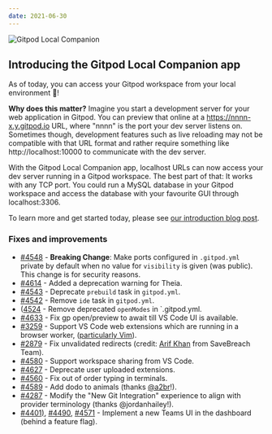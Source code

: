 ```yaml
---
date: 2021-06-30
---
```


<script>
  import Contributors from "../../components/changelog/contributors.svelte";
</script>

![Gitpod Local Companion](/images/changelog/2021-06-30.jpg)

## Introducing the Gitpod Local Companion app

As of today, you can access your Gitpod workspace from your local environment 🎉!

**Why does this matter?**
Imagine you start a development server for your web application in Gitpod. You can preview that online at a https://nnnn-x.y.gitpod.io URL, where "nnnn" is the port your dev server listens on. Sometimes though, development features such as live reloading may not be compatible with that URL format and rather require something like http://localhost:10000 to communicate with the dev server.

With the Gitpod Local Companion app, localhost URLs can now access your dev server running in a Gitpod workspace. The best part of that: It works with any TCP port. You could run a MySQL database in your Gitpod workspace and access the database with your favourite GUI through localhost:3306.

To learn more and get started today, please see [our introduction blog post](https://www.gitpod.io/blog/local-app).

<p><Contributors usernames="akosyakov,csweichel,rl-gitpod" /></p>

### Fixes and improvements

- [#4548](https://github.com/gitpod-io/gitpod/pull/4548) - **Breaking Change**: Make ports configured in `.gitpod.yml` private by default when no value for `visibility` is given (was public). This change is for security reasons. <Contributors usernames="corneliusludmann,csweichel,JanKoehnlein" />
- [#4614](https://github.com/gitpod-io/gitpod/pull/4614) - Added a deprecation warning for Theia. <Contributors usernames="corneliusludmann,gtsiolis" />
- [#4543](https://github.com/gitpod-io/gitpod/pull/4543) - Deprecate `prebuild` task in `gitpod.yml`. <Contributors usernames="corneliusludmann,JanKoehnlein" />
- [#4542](https://github.com/gitpod-io/gitpod/pull/4542) - Remove `ide` task in `gitpod.yml`. <Contributors usernames="corneliusludmann,JanKoehnlein" />
- ([4524](https://github.com/gitpod-io/gitpod/pull/4524) - Remove deprecated `openModes` in `.gitpod.yml. <Contributors usernames="corneliusludmann,JanKoehnlein" />
- [#4633](https://github.com/gitpod-io/gitpod/pull/4633) - Fix gp open/preview to await till VS Code UI is available. <Contributors usernames="akosyakov,JanKoehnlein" />
- [#3259](https://github.com/gitpod-io/gitpod/issues/3259) - Support VS Code web extensions which are running in a browser worker, ([particularly Vim](https://github.com/gitpod-io/gitpod/issues/3259#issuecomment-864355629)). <Contributors usernames="svenefftinge,akosyakov" />
- [#2879](https://github.com/gitpod-io/gitpod/pull/2879) - Fix unvalidated redirects (credit: [Arif Khan](https://twitter.com/payloadartist) from SaveBreach Team). <Contributors usernames="AlexTugarev,csweichel" />
- [#4580](https://github.com/gitpod-io/gitpod/pull/4580) - Support workspace sharing from VS Code. <Contributors usernames="akosyakov,JanKoehnlein" />
- [#4627](https://github.com/gitpod-io/gitpod/pull/4627) - Deprecate user uploaded extensions. <Contributors usernames="akosyakov,JanKoehnlein" />
- [#4560](https://github.com/gitpod-io/gitpod/pull/4560) - Fix out of order typing in terminals. <Contributors usernames="akosyakov,JanKoehnlein" />
- [#4589](https://github.com/gitpod-io/gitpod/pull/4589) - Add dodo to animals (thanks [@a2br](https://github.com/a2br)!). <Contributors usernames="csweichel" />
- [#4287](https://github.com/gitpod-io/gitpod/pull/4287) - Modify the "New Git Integration" experience to align with provider terminology (thanks @jordanhailey!). <Contributors usernames="jordanhailey,gtsiolis,csweichel,corneliusludmann,meysholdt,JanKoehnlein" />
- [#4401)](https://github.com/gitpod-io/gitpod/pull/4401), [#4490](https://github.com/gitpod-io/gitpod/pull/4490), [#4571](https://github.com/gitpod-io/gitpod/pull/4571) - Implement a new Teams UI in the dashboard (behind a feature flag). <Contributors usernames="jankeromnes,svenefftinge,gtsiolis,AlexTugarev" />
